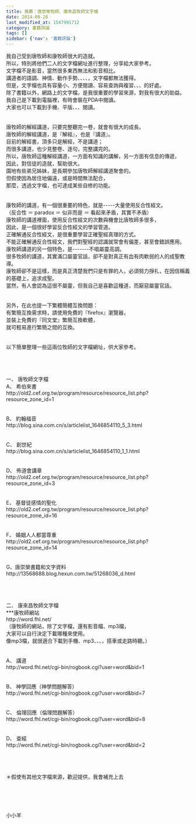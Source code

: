 ```yaml
---
title: 推薦：唐崇榮牧師、康來昌牧師文字檔
date: 2014-08-28
last_modified_at: 1547991712
category: 書籍評論
tags: []
sidebar: {'nav': '書籍評論'}
---
```


<p>我自己受到唐牧師和康牧師很大的造就。<br/>所以，特別將他們二人的文字檔網址進行整理，分享給大家參考。<br/><!--more-->文字檔不是影音，當然很多東西無法和影音相比。<br/>講道者的語調、神情、動作手勢、、、、，文字檔都無法獲得。<br/>但是，文字檔也具有容量小、方便閱讀、容易查詢與複習、、、的好處。<br/>除了書籍以外，網路上的文字檔，是我很重要的學習來源，對我有很大的助益。<br/>我自己是下載到電腦裡，有時會裝在PDA中閱讀。<br/>大家也可以下載到手機、平版、、、閱讀。<br/><br/><br/>唐牧師的解經講道，只要完整聽完一卷，就會有很大的成長。<br/>唐牧師的解經講道，是『解經』，也是『講道』。<br/>目前的解經書，頂多只是解經，不是講道；<br/>而很多講道，也少見整卷、逐句，完整講完的。<br/>所以，唐牧師這種解經講道，一方面有知識的講解，另一方面有信息的傳遞，<br/>因此，對信徒的造就，幫助很大。<br/>園地有些弟兄姊妹，是長期參加唐牧師解經講道聚會的。<br/>但假使因為居住地偏遠，或是時間無法配合，<br/>那麼，透過文字檔，也可達成某些自修的功能。<br/><br/><br/>康牧師的講道，有一個很重要的特色，就是-----大量使用反合性經文。<br/>（反合性 ＝ paradox ＝ 似非而是 ＝ 看起來矛盾，其實不矛盾）<br/>康牧師的講道裡面，使用反合性經文的次數與機會比唐牧師多很多，<br/>因此，是一個很好學習反合性經文的學習管道。<br/>正確解通反合性經文，是很重要學習正確聖經真理的方式。<br/>不能正確解通反合性經文，我們對聖經的認識就常會有偏差，甚至會錯誤應用。<br/>康牧師講道的另一個特色，是-------不唱屬靈高調。<br/>很多牧師的講道，其實滿口屬靈官話，卻不是對真正有血有肉軟弱的人的成聖教導。<br/>康牧師卻不是這樣，而是真正清楚我們只是有罪的人，必須努力掙扎，在因信稱義的基礎上，追求成聖。<br/>當然，有人會認為這很不屬靈，但我自己是喜歡這種道，而厭惡屬靈官話。<br/><br/><br/>另外，在此也提一下繁體簡體互換問題：<br/>有繁簡互換需求時，請使用免費的『firefox』瀏覽器，<br/>並裝上免費的『同文堂』繁簡互換軟體，<br/>就可輕易進行繁簡之間的互換。<br/><br/><br/>以下簡單整理一些這兩位牧師的文字檔網址，供大家參考。<br/><br/><br/><br/><br/>一、	唐牧師文字檔<br/>A、	希伯來書<br/>http://old2.cef.org.tw/program/resource/resource_list.php?resource_zone_id=1<br/><br/><br/>B、	約翰福音<br/>http://blog.sina.com.cn/s/articlelist_1646854110_5_3.html<br/><br/><br/>C、	創世紀<br/>http://blog.sina.com.cn/s/articlelist_1646854110_1_1.html<br/><br/><br/>D、	佈道會講章<br/>http://old2.cef.org.tw/program/resource/resource_list.php?resource_zone_id=3<br/><br/><br/>E、	基督徒感情的聖化<br/>http://old2.cef.org.tw/program/resource/resource_list.php?resource_zone_id=16<br/><br/><br/>F、	婚姻人人都當尊重<br/>http://old2.cef.org.tw/program/resource/resource_list.php?resource_zone_id=14<br/><br/><br/>G、唐崇榮書籍和文字資料<br/>http://13568688.blog.hexun.com.tw/51268036_d.html<br/><br/><br/><br/><br/>二、	康來昌牧師文字檔<br/>***康牧師網站<br/>http://word.fhl.net/<br/>（康牧師的網站，除了文字檔，還有影音檔、mp3檔，<br/>大家可以自行決定下載哪種來使用。<br/>像mp3檔，就很適合下載到手機、mp3、、、，搭車或走路時聽。）<br/><br/><br/>A、	講道<br/>http://word.fhl.net/cgi-bin/rogbook.cgi?user=word&amp;bid=1<br/><br/><br/>B、	神學回應（神學問題解答）<br/>http://word.fhl.net/cgi-bin/rogbook.cgi?user=word&amp;bid=7<br/><br/><br/>C、	倫理回應（倫理問題解答）<br/>http://word.fhl.net/cgi-bin/rogbook.cgi?user=word&amp;bid=8<br/><br/><br/>D、	查經<br/>http://word.fhl.net/cgi-bin/rogbook.cgi?user=word&amp;bid=2<br/><br/><br/><br/><br/>＊假使有其他文字檔來源，歡迎提供，我會補充上去<br/><br/><br/><br/><br/><br/>小小羊<br/><br/><br/><br/><br/>
</p>
